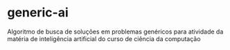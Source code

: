 # generic-ai
Algoritmo de busca de soluções em problemas genéricos para atividade da matéria de inteligência artificial do curso de ciência da computação
